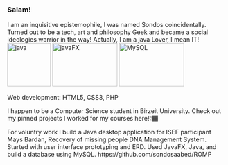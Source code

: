 <h3>Salam!</h3>
I am an inquisitive epistemophile, I was named Sondos coincidentally. Turned out to be a tech, art and philosophy Geek and became a social ideologies warrior in the way! 
Actually, I am a java Lover, I mean IT!
<div>
  <img alt="java" width="100px" height="100px" src="https://user-images.githubusercontent.com/65151701/159797551-1d99b861-b999-47aa-bdeb-4ed7012b8327.png">
  <img alt="javaFX" width="150px" height="100px" src="https://user-images.githubusercontent.com/65151701/159797654-5a58036d-efe1-43f8-9f4c-6f94c7d7bf37.png">
  <img alt="MySQL" width="150px" height="100px" src="https://user-images.githubusercontent.com/65151701/159797957-96a0fdd1-1814-4a29-a580-cf0a35227fb5.png">
    <p>Web development: HTML5, CSS3, PHP</p>
    I happen to be a Computer Science student in Birzeit University. Check out my pinned projects I worked for my courses here!👇🏾 
</div>
<div> 
  <p>For voluntry work I build a Java desktop application for ISEF participant Mays Bardan, Recovery of missing people DNA Management System. Started with user interface prototyping and ERD. Used JavaFX, Java, and build a database using MySQL. https://github.com/sondosaabed/ROMP</p>
</div>
